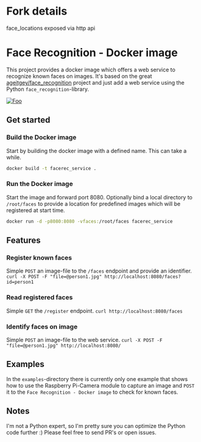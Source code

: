 # Fork details

face_locations exposed via http api

# Face Recognition - Docker image

This project provides a docker image which offers a web service to recognize known faces on images. It's based on the great [ageitgey/face_recognition](https://github.com/ageitgey/face_recognition) project and just add a web service using the Python `face_recognition`-library.

<a href="https://www.buymeacoffee.com/JanLoebel" rel="Buy me a coffee!">![Foo](https://cdn.buymeacoffee.com/buttons/default-orange.png)</a>

## Get started

### Build the Docker image

Start by building the docker image with a defined name. This can take a while.

```bash
docker build -t facerec_service .
```

### Run the Docker image

Start the image and forward port 8080. Optionally bind a local directory to `/root/faces` to provide a location for predefined images which will be registered at start time.

```bash
docker run -d -p8080:8080 -vfaces:/root/faces facerec_service
```

## Features

### Register known faces

Simple `POST` an image-file to the `/faces` endpoint and provide an identifier.
`curl -X POST -F "file=@person1.jpg" http://localhost:8080/faces?id=person1`

### Read registered faces

Simple `GET` the `/register` endpoint.
`curl http://localhost:8080/faces`

### Identify faces on image

Simple `POST` an image-file to the web service.
`curl -X POST -F "file=@person1.jpg" http://localhost:8080/`

## Examples

In the `examples`-directory there is currently only one example that shows how to use the Raspberry Pi-Camera module to capture an image and `POST` it to the `Face Recognition - Docker image` to check for known faces.

## Notes

I'm not a Python expert, so I'm pretty sure you can optimize the Python code further :) Please feel free to send PR's or open issues.

